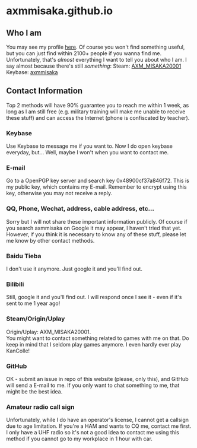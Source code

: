 # axmmisaka.github.io

## Who I am
  You may see my profile [here](https://github.com/axmmisaka). Of course you won't find something useful, but you can just find within 2100+ people if you wanna find me.
  Unfortunately, that's *almost* everything I want to tell you about who I am.
  I say almost because there's still *something*:
  Steam: [AXM_MISAKA20001](http://steamcommunity.com/profiles/76561198078845210/home/)
  Keybase: [axmmisaka](https://keybase.io/axmmisaka)

## Contact Information
Top 2 methods will have 90% guarantee you to reach me within 1 week, as long as I am still free (e.g. military training will make me unable to receive these stuff) and can access the Internet (phone is confiscated by teacher).
### Keybase
  Use Keybase to message me if you want to. Now I do open keybase everyday, but... Well, maybe I won't when you want to contact me.
### E-mail
  Go to a OpenPGP key server and search key 0x48900cf37a846f72. This is my public key, which contains my E-mail. Remember to encrypt using this key, otherwise you may not receive a reply.
### QQ, Phone, Wechat, address, cable address, etc...
  Sorry but I will not share these important information publicly. Of course if you search axmmisaka on Google it may appear, I haven't tried that yet. However, if you think it is necessary to know any of these stuff, please let me know by other contact methods.
### Baidu Tieba
  I don't use it anymore. Just google it and you'll find out.
### Bilibili
  Still, google it and you'll find out. I will respond once I see it - even if it's sent to me 1 year ago!
### Steam/Origin/Uplay
  Origin/Uplay: AXM_MISAKA20001.  
  You might want to contact something related to games with me on that. Do keep in mind that I seldom play games anymore. I even hardly ever play KanColle!
### GitHub
  OK - submit an issue in repo of this website (please, only this), and GitHub will send a E-mail to me. If you only want to chat something to me, that might be the best idea.
### Amateur radio call sign
  Unfortunately, while I do have an operator's license, I cannot get a callsign due to age limitation. If you're a HAM and wants to CQ me, contact me first.
  I only have a UHF radio so it's not a good idea to contact me using this method if you cannot go to my workplace in 1 hour with car.
